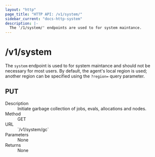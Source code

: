 ```yaml
---
layout: "http"
page_title: "HTTP API: /v1/system/"
sidebar_current: "docs-http-system"
description: |-
  The '/1/system/' endpoints are used to for system maintance.
---
```


# /v1/system

The `system` endpoint is used to for system maintance and should not be
necessary for most users. By default, the agent's local region is used; another
region can be specified using the `?region=` query parameter.

## PUT

<dl>
  <dt>Description</dt>
  <dd>
    Initiate garbage collection of jobs, evals, allocations and nodes.
  </dd>

  <dt>Method</dt>
  <dd>GET</dd>

  <dt>URL</dt>
  <dd>`/v1/system/gc`</dd>

  <dt>Parameters</dt>
  <dd>
    None
  </dd>

  <dt>Returns</dt>
  <dd>
    None
  </dd>
</dl>
